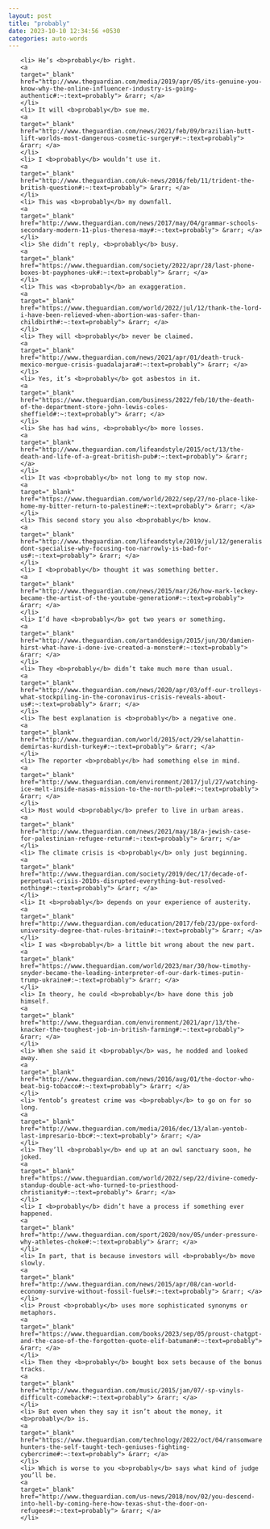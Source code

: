 ```yaml
---
layout: post
title: "probably"
date: 2023-10-10 12:34:56 +0530
categories: auto-words
---
```

<ol>

    <li> He’s <b>probably</b> right.
    <a 
    target="_blank" 
    href="http://www.theguardian.com/media/2019/apr/05/its-genuine-you-know-why-the-online-influencer-industry-is-going-authentic#:~:text=probably"> &rarr; </a>
    </li>
    <li> It will <b>probably</b> sue me.
    <a 
    target="_blank" 
    href="http://www.theguardian.com/news/2021/feb/09/brazilian-butt-lift-worlds-most-dangerous-cosmetic-surgery#:~:text=probably"> &rarr; </a>
    </li>
    <li> I <b>probably</b> wouldn’t use it.
    <a 
    target="_blank" 
    href="http://www.theguardian.com/uk-news/2016/feb/11/trident-the-british-question#:~:text=probably"> &rarr; </a>
    </li>
    <li> This was <b>probably</b> my downfall.
    <a 
    target="_blank" 
    href="http://www.theguardian.com/news/2017/may/04/grammar-schools-secondary-modern-11-plus-theresa-may#:~:text=probably"> &rarr; </a>
    </li>
    <li> She didn’t reply, <b>probably</b> busy.
    <a 
    target="_blank" 
    href="https://www.theguardian.com/society/2022/apr/28/last-phone-boxes-bt-payphones-uk#:~:text=probably"> &rarr; </a>
    </li>
    <li> This was <b>probably</b> an exaggeration.
    <a 
    target="_blank" 
    href="https://www.theguardian.com/world/2022/jul/12/thank-the-lord-i-have-been-relieved-when-abortion-was-safer-than-childbirth#:~:text=probably"> &rarr; </a>
    </li>
    <li> They will <b>probably</b> never be claimed.
    <a 
    target="_blank" 
    href="http://www.theguardian.com/news/2021/apr/01/death-truck-mexico-morgue-crisis-guadalajara#:~:text=probably"> &rarr; </a>
    </li>
    <li> Yes, it’s <b>probably</b> got asbestos in it.
    <a 
    target="_blank" 
    href="https://www.theguardian.com/business/2022/feb/10/the-death-of-the-department-store-john-lewis-coles-sheffield#:~:text=probably"> &rarr; </a>
    </li>
    <li> She has had wins, <b>probably</b> more losses.
    <a 
    target="_blank" 
    href="http://www.theguardian.com/lifeandstyle/2015/oct/13/the-death-and-life-of-a-great-british-pub#:~:text=probably"> &rarr; </a>
    </li>
    <li> It was <b>probably</b> not long to my stop now.
    <a 
    target="_blank" 
    href="https://www.theguardian.com/world/2022/sep/27/no-place-like-home-my-bitter-return-to-palestine#:~:text=probably"> &rarr; </a>
    </li>
    <li> This second story you also <b>probably</b> know.
    <a 
    target="_blank" 
    href="http://www.theguardian.com/lifeandstyle/2019/jul/12/generalise-dont-specialise-why-focusing-too-narrowly-is-bad-for-us#:~:text=probably"> &rarr; </a>
    </li>
    <li> I <b>probably</b> thought it was something better.
    <a 
    target="_blank" 
    href="http://www.theguardian.com/news/2015/mar/26/how-mark-leckey-became-the-artist-of-the-youtube-generation#:~:text=probably"> &rarr; </a>
    </li>
    <li> I’d have <b>probably</b> got two years or something.
    <a 
    target="_blank" 
    href="http://www.theguardian.com/artanddesign/2015/jun/30/damien-hirst-what-have-i-done-ive-created-a-monster#:~:text=probably"> &rarr; </a>
    </li>
    <li> They <b>probably</b> didn’t take much more than usual.
    <a 
    target="_blank" 
    href="http://www.theguardian.com/news/2020/apr/03/off-our-trolleys-what-stockpiling-in-the-coronavirus-crisis-reveals-about-us#:~:text=probably"> &rarr; </a>
    </li>
    <li> The best explanation is <b>probably</b> a negative one.
    <a 
    target="_blank" 
    href="http://www.theguardian.com/world/2015/oct/29/selahattin-demirtas-kurdish-turkey#:~:text=probably"> &rarr; </a>
    </li>
    <li> The reporter <b>probably</b> had something else in mind.
    <a 
    target="_blank" 
    href="http://www.theguardian.com/environment/2017/jul/27/watching-ice-melt-inside-nasas-mission-to-the-north-pole#:~:text=probably"> &rarr; </a>
    </li>
    <li> Most would <b>probably</b> prefer to live in urban areas.
    <a 
    target="_blank" 
    href="http://www.theguardian.com/news/2021/may/18/a-jewish-case-for-palestinian-refugee-return#:~:text=probably"> &rarr; </a>
    </li>
    <li> The climate crisis is <b>probably</b> only just beginning.
    <a 
    target="_blank" 
    href="http://www.theguardian.com/society/2019/dec/17/decade-of-perpetual-crisis-2010s-disrupted-everything-but-resolved-nothing#:~:text=probably"> &rarr; </a>
    </li>
    <li> It <b>probably</b> depends on your experience of austerity.
    <a 
    target="_blank" 
    href="http://www.theguardian.com/education/2017/feb/23/ppe-oxford-university-degree-that-rules-britain#:~:text=probably"> &rarr; </a>
    </li>
    <li> I was <b>probably</b> a little bit wrong about the new part.
    <a 
    target="_blank" 
    href="https://www.theguardian.com/world/2023/mar/30/how-timothy-snyder-became-the-leading-interpreter-of-our-dark-times-putin-trump-ukraine#:~:text=probably"> &rarr; </a>
    </li>
    <li> In theory, he could <b>probably</b> have done this job himself.
    <a 
    target="_blank" 
    href="http://www.theguardian.com/environment/2021/apr/13/the-knacker-the-toughest-job-in-british-farming#:~:text=probably"> &rarr; </a>
    </li>
    <li> When she said it <b>probably</b> was, he nodded and looked away.
    <a 
    target="_blank" 
    href="http://www.theguardian.com/news/2016/aug/01/the-doctor-who-beat-big-tobacco#:~:text=probably"> &rarr; </a>
    </li>
    <li> Yentob’s greatest crime was <b>probably</b> to go on for so long.
    <a 
    target="_blank" 
    href="http://www.theguardian.com/media/2016/dec/13/alan-yentob-last-impresario-bbc#:~:text=probably"> &rarr; </a>
    </li>
    <li> They’ll <b>probably</b> end up at an owl sanctuary soon, he joked.
    <a 
    target="_blank" 
    href="https://www.theguardian.com/world/2022/sep/22/divine-comedy-standup-double-act-who-turned-to-priesthood-christianity#:~:text=probably"> &rarr; </a>
    </li>
    <li> I <b>probably</b> didn’t have a process if something ever happened.
    <a 
    target="_blank" 
    href="http://www.theguardian.com/sport/2020/nov/05/under-pressure-why-athletes-choke#:~:text=probably"> &rarr; </a>
    </li>
    <li> In part, that is because investors will <b>probably</b> move slowly.
    <a 
    target="_blank" 
    href="http://www.theguardian.com/news/2015/apr/08/can-world-economy-survive-without-fossil-fuels#:~:text=probably"> &rarr; </a>
    </li>
    <li> Proust <b>probably</b> uses more sophisticated synonyms or metaphors.
    <a 
    target="_blank" 
    href="https://www.theguardian.com/books/2023/sep/05/proust-chatgpt-and-the-case-of-the-forgotten-quote-elif-batuman#:~:text=probably"> &rarr; </a>
    </li>
    <li> Then they <b>probably</b> bought box sets because of the bonus tracks.
    <a 
    target="_blank" 
    href="http://www.theguardian.com/music/2015/jan/07/-sp-vinyls-difficult-comeback#:~:text=probably"> &rarr; </a>
    </li>
    <li> But even when they say it isn’t about the money, it <b>probably</b> is.
    <a 
    target="_blank" 
    href="https://www.theguardian.com/technology/2022/oct/04/ransomware-hunters-the-self-taught-tech-geniuses-fighting-cybercrime#:~:text=probably"> &rarr; </a>
    </li>
    <li> Which is worse to you <b>probably</b> says what kind of judge you’ll be.
    <a 
    target="_blank" 
    href="http://www.theguardian.com/us-news/2018/nov/02/you-descend-into-hell-by-coming-here-how-texas-shut-the-door-on-refugees#:~:text=probably"> &rarr; </a>
    </li>